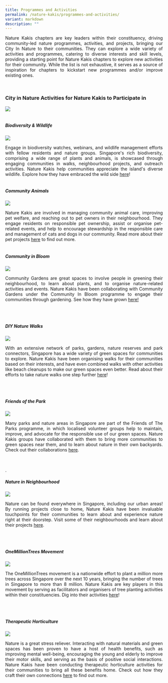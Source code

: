 ```yaml
---
title: Programmes and Activities
permalink: /nature-kakis/programmes-and-activities/
variant: markdown
description: ""
---
```

<style>
	a[target="_blank"]:after {
		content: none;
		margin: 0 3px 0 5px;
	}
</style>

<section>
<p align="justify">Nature Kakis chapters are key leaders within their constituency, driving community-led nature programmes, activities, and projects, bringing our City In Nature to their communities. They can explore a wide variety of activities and programmes, catering to diverse interests and skill levels, providing a starting point for Nature Kakis chapters to explore new activities for their community. While the list is not exhaustive, it serves as a source of inspiration for chapters to kickstart new programmes and/or improve existing ones.</p><br>
</section>

<section>
<h3 class="w3-border-bottom w3-border-light-grey w3-padding-16">City in Nature Activities for Nature Kakis to Participate in</h3>
<img src="/images/Brochure/Nature_Kakis_Brochure_A4_2Feb2024_latest.png">
<br><br></section>

<section>
<h5>Biodiversity &amp; Wildlife</h5>
			<img align="top" src="/images/BioD%20&amp;%20wildlife/BioDandWildlife__1__Resized.jpg">
			<p align="justify">Engage in biodiversity watches, webinars, and wildlife management efforts with fellow residents and nature groups. Singapore's rich biodiversity, comprising a wide range of plants and animals, is showcased through engaging communities in walks, neighbourhood projects, and outreach activities. Nature Kakis help communities appreciate the island's diverse wildlife. Explore how they have embraced the wild side <a rel="noopener noreferrer" target="_blank" href="https://go.gov.sg/citizen-science-nk">here</a>!<br><br></p></section>

<section>
<h5>Community Animals</h5>
			<img align="top" src="/images/Community%20animals/cam2dog_Resized.jpg">
<p align="justify">Nature Kakis are involved in managing community animal care, improving pet welfare, and reaching out to pet owners in their neighbourhood. They engage residents on responsible pet ownership, assist or organise pet-related events, and help to encourage stewardship in the responsible care and management of cats and dogs in our community. Read more about their pet projects <a rel="noopener noreferrer" target="_blank" href="https://go.gov.sg/community-animals">here</a> to find out more.<br><br></p></section>

<section>
<h5>Community in Bloom</h5>
	<img align="top" src="/images/CIB/CommunityInBloom__3_.jpg">
<p align="justify">Community Gardens are great spaces to involve people in greening their neighbourhood, to learn about plants, and to organise nature-related activities and events. Nature Kakis have been collaborating with Community Gardens under the Community In Bloom programme to engage their communities through gardening. See how they have grown <a rel="noopener noreferrer" target="_blank" href="https://go.gov.sg/gardeningsg-community-gardens">here!</a> </p><br><br></section>

<section>
<h5>DIY Nature Walks</h5>
<img align="top" src="/images/DIY%20Nature%20walks/GuideFacilitation_ChekJawa_2023_08_05_JacquelineChua__10__Resized.jpg">
<p align="justify">With an extensive network of parks, gardens, nature reserves and park connectors, Singapore has a wide variety of green spaces for communities to explore. Nature Kakis have been organising walks for their communities based on their interests, and have even combined walks with other activities like beach cleanups to make our green spaces even better. Read about their efforts to take nature walks one step further <a rel="noopener noreferrer" target="_blank" href="https://go.gov.sg/diy-nature-walks">here</a>!</p><br><br></section>

<section>
<h5>Friends of the Park</h5>
<img align="top" src="/images/FOTP/aywi5915.JPG">
<p align="justify">Many parks and nature areas in Singapore are part of the Friends of The Parks programme, in which localised volunteer groups help to maintain, improve, and advocate for the responsible use of our green spaces. Nature Kakis groups have collaborated with them to bring more communities to green spaces near them, and to learn about nature in their own backyards. Check out their collaborations <a rel="noopener noreferrer" target="_blank" href="https://go.gov.sg/fotp-nk">here</a>.</p><br><br></section>

<section>
.<h5>Nature in Neighbourhood</h5>
<img align="top" src="/images/Nature%20in%20neighborhood/nin1__2_.jpg">
<p align="justify">Nature can be found everywhere in Singapore, including our urban areas! By running projects close to home, Nature Kakis have been invaluable touchpoints for their communities to learn about and experience nature right at their doorstep. Visit some of their neighbourhoods and learn about their projects <a rel="noopener noreferrer" target="_blank" href="https://go.gov.sg/fotp-nk">here</a>.</p><br><br></section>

<section>
<h5>OneMillionTrees Movement</h5>
<img align="top" src="/images/OMT/treeplantingfamilytree_Resized.jpg">
<p align="justify">The OneMillionTrees movement is a nationwide effort to plant a million more trees across Singapore over the next 10 years, bringing the number of trees in Singapore to more than 8 million. Nature Kakis are key players in this movement by serving as facilitators and organisers of tree planting activities within their constituencies. Dig into their activities <a rel="noopener noreferrer" target="_blank" href="https://go.gov.sg/omt-nk">here</a>!</p><br><br></section>

<section>
<h5>Therapeutic Horticulture</h5>
<img align="top" src="/images/TH%20Activities/TheapeuticHorticulture__3__Resized.jpg">
<p align="justify">Nature is a great stress reliever. Interacting with natural materials and green spaces has been proven to have a host of health benefits, such as improving mental well-being, encouraging the young and elderly to improve their motor skills, and serving as the basis of positive social interactions. Nature Kakis have been conducting therapeutic horticulture activities for their communities to bring all these benefits home. Check out how they craft their own connections <a rel="noopener noreferrer" target="_blank" href="https://go.gov.sg/theraputic-horticulture">here</a> to find out more.</p><br><br></section>